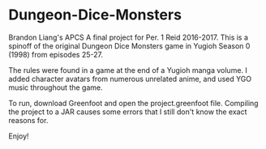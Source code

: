 # Dungeon-Dice-Monsters

Brandon Liang's APCS A final project for Per. 1 Reid 2016-2017.
This is a spinoff of the original Dungeon Dice Monsters game in Yugioh Season 0 (1998) from episodes 25-27.

The rules were found in a game at the end of a Yugioh manga volume.
I added character avatars from numerous unrelated anime, and used YGO music throughout the game.

To run, download Greenfoot and open the project.greenfoot file.
Compiling the project to a JAR causes some errors that I still don't know the exact reasons for.

Enjoy!
